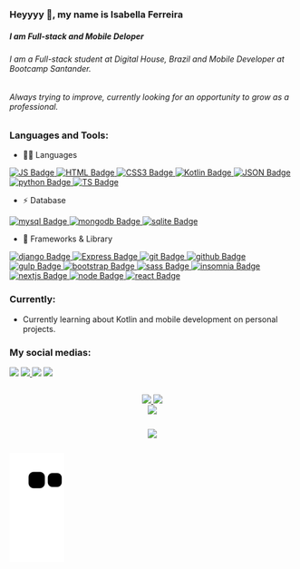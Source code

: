 ### Heyyyy 👋, my name is Isabella Ferreira

##### I am Full-stack and Mobile Deloper
###### I am a Full-stack student at Digital House, Brazil and Mobile Developer at Bootcamp Santander.
###### Always trying to improve, currently looking for an opportunity to grow as a professional.

### Languages and Tools:

- 👩‍💻 Languages 

<div id="badges">
    <a href="https://github.com/isocap">
    <img src="https://img.shields.io/badge/javascript-%23323330.svg?style=for-the-badge&logo=javascript&logoColor=%23F7DF1E" alt="JS Badge"/>
  </a>
  <a href="https://github.com/isocabp">
    <img src="https://img.shields.io/badge/html5-%23E34F26.svg?style=for-the-badge&logo=html5&logoColor=white" alt="HTML Badge"/>
  </a>
  <a href="https://github.com/isocabp">
    <img src="https://img.shields.io/badge/css3-%231572B6.svg?style=for-the-badge&logo=css3&logoColor=white" alt="CSS3 Badge"/>
  </a>
  <a href="https://github.com/isocabp">
    <img src="https://img.shields.io/badge/Kotlin-0095D5?&style=for-the-badge&logo=kotlin&logoColor=white" alt="Kotlin Badge"/>
  </a>
  <a href="https://github.com/isocabp">
    <img src="https://img.shields.io/badge/json-5E5C5C?style=for-the-badge&logo=json&logoColor=white" alt="JSON Badge"/>
  </a>  
  <a href="https://github.com/isocabp">
    <img src="https://img.shields.io/badge/Python-FFD43B?style=for-the-badge&logo=python&logoColor=blue" alt="python Badge"/>
  </a>
  <a href="https://github.com/isocabp">
    <img src="https://img.shields.io/badge/typescript-%23007ACC.svg?style=for-the-badge&logo=typescript&logoColor=white" alt="TS Badge"/>
  </a>
</div>

- ⚡ Database

<div id="badges">
  <a href="https://github.com/isocabp">
    <img src="https://img.shields.io/badge/MySQL-005C84?style=for-the-badge&logo=mysql&logoColor=white" alt="mysql Badge"/>
  </a>
  <a href="https://github.com/isocabp">
    <img src="https://img.shields.io/badge/MongoDB-4EA94B?style=for-the-badge&logo=mongodb&logoColor=white" alt="mongodb Badge"/>
  </a>
  <a href="https://github.com/isocabp">
    <img src="https://img.shields.io/badge/SQLite-07405E?style=for-the-badge&logo=sqlite&logoColor=white" alt="sqlite Badge"/>
  </a>
</div>


 - 🚀 Frameworks & Library
<div id="badges">
  <a href="https://github.com/isocabp">
    <img src="https://img.shields.io/badge/Django-092E20?style=for-the-badge&logo=django&logoColor=green" alt="django Badge"/>
  </a>
  <a href="https://github.com/isocabp">
    <img src="https://img.shields.io/badge/express.js-%23404d59.svg?style=for-the-badge&logo=express&logoColor=%2361DAFB" alt="Express Badge"/>
  </a>
  <a href="https://github.com/isocabp">
    <img src="https://img.shields.io/badge/git-%23F05033.svg?style=for-the-badge&logo=git&logoColor=white" alt="git Badge"/>
  </a>
  <a href="https://github.com/isocabp">
    <img src="https://img.shields.io/badge/github-%23121011.svg?style=for-the-badge&logo=github&logoColor=white" alt="github Badge"/>
  </a>  
  <a href="https://github.com/isocabp">
    <img src="https://img.shields.io/badge/Gulp-CF4647?style=for-the-badge&logo=gulp&logoColor=white" alt="gulp Badge"/>
  </a>  
  <a href="https://github.com/isocabp">
    <img src="https://img.shields.io/badge/Bootstrap-563D7C?style=for-the-badge&logo=bootstrap&logoColor=white" alt="bootstrap Badge"/>
  </a> 
  <a href="https://github.com/isocabp">
    <img src="https://img.shields.io/badge/Sass-CC6699?style=for-the-badge&logo=sass&logoColor=white" alt="sass Badge"/>
  </a> 
  <a href="https://github.com/isocabp">
    <img src="https://img.shields.io/badge/Insomnia-5849be?style=for-the-badge&logo=Insomnia&logoColor=white" alt="insomnia Badge"/>
  </a> 
  <a href="https://github.com/isocabp">
    <img src="https://img.shields.io/badge/next.js-000000?style=for-the-badge&logo=nextdotjs&logoColor=white" alt="nextjs Badge"/>
  </a> 
  <a href="https://github.com/isocabp">
    <img src="https://img.shields.io/badge/Node.js-339933?style=for-the-badge&logo=nodedotjs&logoColor=white" alt="node Badge"/>
  </a> 
  <a href="https://github.com/isocabp">
    <img src="https://img.shields.io/badge/React-20232A?style=for-the-badge&logo=react&logoColor=61DAFB" alt="react Badge"/>
  </a> 
</div>


### Currently:

- Currently learning about Kotlin and mobile development on personal projects.

### My social medias:
  
 <div>
 <a href="https://www.linkedin.com/in/isabellabferreira/" target="_blank"><img src="https://img.shields.io/badge/-LinkedIn-%230077B5?style=for-the-badge&logo=linkedin&logoColor=white" target="_blank"></a> 
 <a href = "mailto:isabellab.ferreira5@gmail.com"><img src="https://img.shields.io/badge/-Gmail-%23333?style=for-the-badge&logo=gmail&logoColor=white" target="_blank">  </a>
 <a href="https://instagram.com/isocabf/" target="_blank"><img src="https://img.shields.io/badge/-Instagram-%23E4405F?style=for-the-badge&logo=instagram&logoColor=white" target="_blank"></a>
 <a href="https://wa.me/5521998364832" target="_blank"><img src="https://img.shields.io/badge/WhatsApp-25D366?style=for-the-badge&logo=whatsapp&logoColor=white" target="_blank"></a>
</div> 
  
##

 <div align="center">
 <a href="https://github.com/isocabp">
 <img height="180em" src="https://github-readme-stats.vercel.app/api?username=isocabp&show_icons=true&theme=radical&include_all_commits=true&count_private=true"/>
 <img height="180em" src="https://github-readme-stats.vercel.app/api/top-langs/?username=isocabp&layout=compact&langs_count=7&theme=radical"/>
  </div>
  
 <div align="center">
 <a href="https://github.com/isocabp">
 <img height="180em" src="https://github-readme-streak-stats.herokuapp.com/?user=isocabp&theme=radical"/>  
 </div>
  
###
<div align="center">
  <img height="200" src="https://c.tenor.com/AlUkiGkR2j8AAAAC/new-game-ahagon-umiko-programming.gif"  />
</div>

###

  
![Snake animation](https://github.com/isocabp/isocabp/blob/output/github-contribution-grid-snake.svg)
